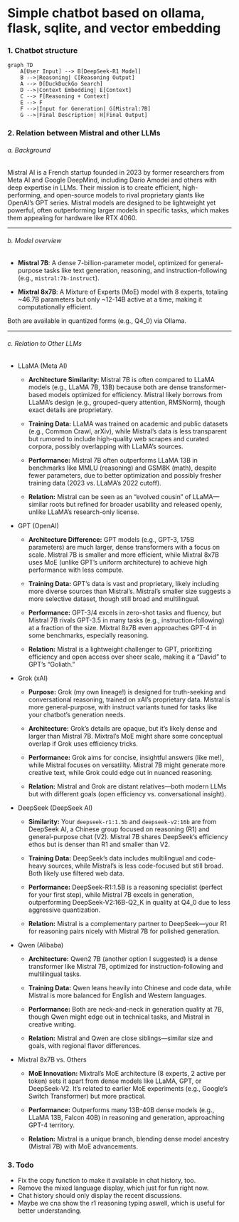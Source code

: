 # Simple chatbot based on ollama, flask, sqlite, and vector embedding



### 1. Chatbot structure

```mermaid
graph TD
    A[User Input] --> B[DeepSeek-R1 Model]
    B -->|Reasoning| C[Reasoning Output]
    A --> D[DuckDuckGo Search]
    D -->|Context Embedding| E[Context]
    C --> F[Reasoning + Context]
    E --> F
    F -->|Input for Generation| G[Mistral:7B]
    G -->|Final Description| H[Final Output]
```



### 2. Relation between Mistral and other LLMs

###### a. Background
Mistral AI is a French startup founded in 2023 by former researchers from Meta AI and Google DeepMind, including Dario Amodei and others with deep expertise in LLMs. Their mission is to create efficient, high-performing, and open-source models to rival proprietary giants like OpenAI’s GPT series. Mistral models are designed to be lightweight yet powerful, often outperforming larger models in specific tasks, which makes them appealing for hardware like RTX 4060.

---

###### b. Model overview

* **Mistral 7B**: A dense 7-billion-parameter model, optimized for general-purpose tasks like text generation, reasoning, and instruction-following (e.g., `mistral:7b-instruct`).

* **Mixtral 8x7B**: A Mixture of Experts (MoE) model with 8 experts, totaling ~46.7B parameters but only ~12-14B active at a time, making it computationally efficient.

Both are available in quantized forms (e.g., Q4_0) via Ollama.

---

###### c. Relation to Other LLMs
* LLaMA (Meta AI)

  - **Architecture Similarity:** Mistral 7B is often compared to LLaMA models (e.g., LLaMA 7B, 13B) because both are dense transformer-based models optimized for efficiency. Mistral likely borrows from LLaMA’s design (e.g., grouped-query attention, RMSNorm), though exact details are proprietary.

  - **Training Data:** LLaMA was trained on academic and public datasets (e.g., Common Crawl, arXiv), while Mistral’s data is less transparent but rumored to include high-quality web scrapes and curated corpora, possibly overlapping with LLaMA’s sources.

  - **Performance:** Mistral 7B often outperforms LLaMA 13B in benchmarks like MMLU (reasoning) and GSM8K (math), despite fewer parameters, due to better optimization and possibly fresher training data (2023 vs. LLaMA’s 2022 cutoff).

  - **Relation:** Mistral can be seen as an “evolved cousin” of LLaMA—similar roots but refined for broader usability and released openly, unlike LLaMA’s research-only license.


* GPT (OpenAI)

  - **Architecture Difference:** GPT models (e.g., GPT-3, 175B parameters) are much larger, dense transformers with a focus on scale. Mistral 7B is smaller and more efficient, while Mixtral 8x7B uses MoE (unlike GPT’s uniform architecture) to achieve high performance with less compute.

  - **Training Data:** GPT’s data is vast and proprietary, likely including more diverse sources than Mistral’s. Mistral’s smaller size suggests a more selective dataset, though still broad and multilingual.

  - **Performance:** GPT-3/4 excels in zero-shot tasks and fluency, but Mistral 7B rivals GPT-3.5 in many tasks (e.g., instruction-following) at a fraction of the size. Mixtral 8x7B even approaches GPT-4 in some benchmarks, especially reasoning.

  - **Relation:** Mistral is a lightweight challenger to GPT, prioritizing efficiency and open access over sheer scale, making it a “David” to GPT’s “Goliath.”


* Grok (xAI)

  - **Purpose:** Grok (my own lineage!) is designed for truth-seeking and conversational reasoning, trained on xAI’s proprietary data. Mistral is more general-purpose, with instruct variants tuned for tasks like your chatbot’s generation needs.

  - **Architecture:** Grok’s details are opaque, but it’s likely dense and larger than Mistral 7B. Mixtral’s MoE might share some conceptual overlap if Grok uses efficiency tricks.

  - **Performance:** Grok aims for concise, insightful answers (like me!), while Mistral focuses on versatility. Mistral 7B might generate more creative text, while Grok could edge out in nuanced reasoning.

  - **Relation:** Mistral and Grok are distant relatives—both modern LLMs but with different goals (open efficiency vs. conversational insight).


* DeepSeek (DeepSeek AI)

  - **Similarity:** Your `deepseek-r1:1.5b` and `deepseek-v2:16b` are from DeepSeek AI, a Chinese group focused on reasoning (R1) and general-purpose chat (V2). Mistral 7B shares DeepSeek’s efficiency ethos but is denser than R1 and smaller than V2.

  - **Training Data:** DeepSeek’s data includes multilingual and code-heavy sources, while Mistral’s is less code-focused but still broad. Both likely use filtered web data.

  - **Performance:** DeepSeek-R1:1.5B is a reasoning specialist (perfect for your first step), while Mistral 7B excels in generation, outperforming DeepSeek-V2:16B-Q2_K in quality at Q4_0 due to less aggressive quantization.

  - **Relation:** Mistral is a complementary partner to DeepSeek—your R1 for reasoning pairs nicely with Mistral 7B for polished generation.


* Qwen (Alibaba)

  - **Architecture:** Qwen2 7B (another option I suggested) is a dense transformer like Mistral 7B, optimized for instruction-following and multilingual tasks.

  - **Training Data:** Qwen leans heavily into Chinese and code data, while Mistral is more balanced for English and Western languages.

  - **Performance:** Both are neck-and-neck in generation quality at 7B, though Qwen might edge out in technical tasks, and Mistral in creative writing.

  - **Relation:** Mistral and Qwen are close siblings—similar size and goals, with regional flavor differences.


* Mixtral 8x7B vs. Others

  - **MoE Innovation:** Mixtral’s MoE architecture (8 experts, 2 active per token) sets it apart from dense models like LLaMA, GPT, or DeepSeek-V2. It’s related to earlier MoE experiments (e.g., Google’s Switch Transformer) but more practical.

  - **Performance:** Outperforms many 13B-40B dense models (e.g., LLaMA 13B, Falcon 40B) in reasoning and generation, approaching GPT-4 territory.

  - **Relation:** Mixtral is a unique branch, blending dense model ancestry (Mistral 7B) with MoE advancements.


### 3. Todo
- Fix the copy function to make it available in chat history, too. 
- Remove the mixed language display, which just for fun right now. 
- Chat history should only display the recent discussions. 
- Maybe we cna show the r1 reasoning typing aswell, which is useful for better understanding. 


